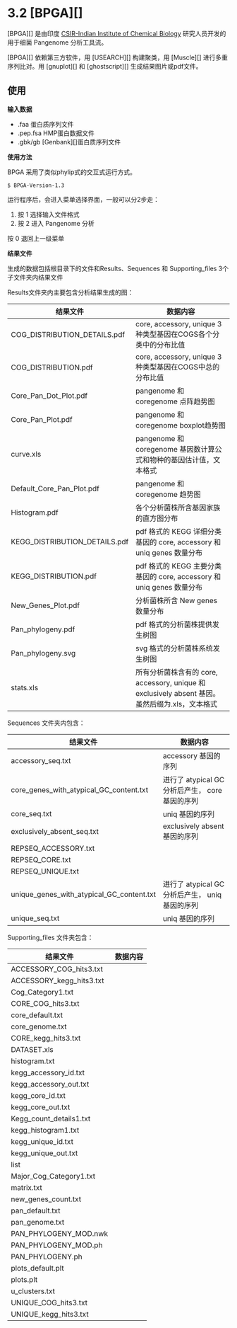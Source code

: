 # 3.2 [BPGA][]

[BPGA][] 是由印度 [CSIR-Indian Institute of Chemical Biology](http://www.iicb.res.in/) 研究人员开发的用于细菌 Pangenome 分析工具流。

[BPGA][] 依赖第三方软件，用 [USEARCH][] 构建聚类，用 [Muscle][] 进行多重序列比对。用 [gnuplot][] 和 [ghostscript][] 生成结果图片或pdf文件。

## 使用

**输入数据**

* .faa 蛋白质序列文件
* .pep.fsa HMP蛋白数据文件
* .gbk/gb [Genbank][]蛋白质序列文件

**使用方法**

BPGA 采用了类似phylip式的交互式运行方式。

```
$ BPGA-Version-1.3
```

运行程序后，会进入菜单选择界面，一般可以分2步走：

1. 按 1 选择输入文件格式
2. 按 2 进入 Pangenome 分析

按 0 退回上一级菜单

**结果文件**

生成的数据包括根目录下的文件和Results、Sequences 和 Supporting_files 3个子文件夹内结果文件

Results文件夹内主要包含分析结果生成的图：

| 结果文件 | 数据内容 |
| -------- | -------- |
| COG_DISTRIBUTION_DETAILS.pdf | core, accessory, unique 3种类型基因在COGS各个分类中的分布比值 |
| COG_DISTRIBUTION.pdf | core, accessory, unique 3种类型基因在COGS中总的分布比值 |
| Core_Pan_Dot_Plot.pdf | pangenome 和 coregenome 点阵趋势图 |
| Core_Pan_Plot.pdf | pangenome 和 coregenome boxplot趋势图 |
| curve.xls | pangenome 和 coregenome 基因数计算公式和物种的基因估计值，文本格式 |
| Default_Core_Pan_Plot.pdf | pangenome 和 coregenome 趋势图 |
| Histogram.pdf | 各个分析菌株所含基因家族的直方图分布 |
| KEGG_DISTRIBUTION_DETAILS.pdf | pdf 格式的 KEGG 详细分类基因的 core, accessory 和 uniq genes 数量分布 |
| KEGG_DISTRIBUTION.pdf | pdf 格式的 KEGG 主要分类基因的 core, accessory 和 uniq genes 数量分布|
| New_Genes_Plot.pdf | 分析菌株所含 New genes 数量分布 |
| Pan_phylogeny.pdf | pdf 格式的分析菌株提供发生树图|
| Pan_phylogeny.svg | svg 格式的分析菌株系统发生树图 |
| stats.xls | 所有分析菌株含有的 core, accessory, unique 和 exclusively absent 基因。虽然后缀为.xls，文本格式 |

Sequences 文件夹内包含：

| 结果文件 | 数据内容 |
| -------- | -------- |
| accessory_seq.txt | accessory 基因的序列 |
| core_genes_with_atypical_GC_content.txt | 进行了 atypical GC 分析后产生， core 基因的序列 |
| core_seq.txt | uniq 基因的序列 |
| exclusively_absent_seq.txt | exclusively absent 基因的序列 |
| REPSEQ_ACCESSORY.txt | |
| REPSEQ_CORE.txt | |
| REPSEQ_UNIQUE.txt | |
| unique_genes_with_atypical_GC_content.txt | 进行了 atypical GC 分析后产生， uniq 基因的序列 |
| unique_seq.txt | uniq 基因的序列 |

Supporting_files 文件夹包含：

| 结果文件 | 数据内容 |
| -------- | -------- |
| ACCESSORY_COG_hits3.txt | |
| ACCESSORY_kegg_hits3.txt | |
| Cog_Category1.txt | |
| CORE_COG_hits3.txt | |
| core_default.txt | |
| core_genome.txt | |
| CORE_kegg_hits3.txt | |
| DATASET.xls | |
| histogram.txt | |
| kegg_accessory_id.txt | |
| kegg_accessory_out.txt | |
| kegg_core_id.txt | |
| kegg_core_out.txt | |
| Kegg_count_details1.txt | |
| kegg_histogram1.txt | |
| kegg_unique_id.txt | |
| kegg_unique_out.txt | |
| list | |
| Major_Cog_Category1.txt | |
| matrix.txt | |
| new_genes_count.txt | |
| pan_default.txt | |
| pan_genome.txt | |
| PAN_PHYLOGENY_MOD.nwk | |
| PAN_PHYLOGENY_MOD.ph | |
| PAN_PHYLOGENY.ph | |
| plots_default.plt | |
| plots.plt | |
| u_clusters.txt | |
| UNIQUE_COG_hits3.txt | |
| UNIQUE_kegg_hits3.txt | |
